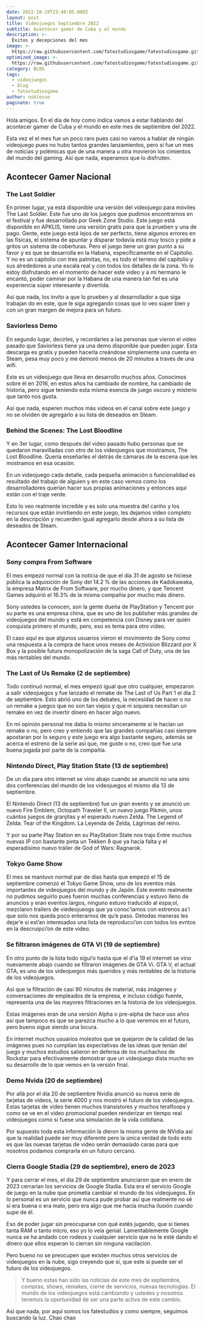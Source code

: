 ```yaml
---
date: 2022-10-19T23:48:05.000Z
layout: post
title: Videojuegos Septiembre 2022
subtitle: Acontecer gamer de Cuba y el mundo
description: >-
  Éxitos y decepciones del mes 
image: >-
  https://raw.githubusercontent.com/fatestudiosgame/fatestudiosgame.github.io/master/src/img/images-post/videojuegos-septiembre-2022.jpg
optimized_image: >-
  https://raw.githubusercontent.com/fatestudiosgame/fatestudiosgame.github.io/master/src/img/images-post/videojuegos-septiembre-2022.jpg
category: BLOG
tags:
  - videojuegos
  - blog
  - fatestudiosgame
author: noblesse
paginate: true
---
```

Hola amigos. En el día de hoy como indica vamos a estar hablando del acontecer gamer de Cuba y el mundo en este mes de septiembre del 2022.

Esta vez el el mes fue un poco raro pues casi no vamos a hablar de ningún videojuego pues no hubo tantos grandes lanzamientos, pero si fue un mes de noticias y polémicas que de una manera u otra movieron los cimientos del mundo del gaming. Así que nada, esperamos que lo disfruten.

## Acontecer Gamer Nacional

###	 The Last Soldier
En primer lugar, ya está disponible una versión del videojuego para móviles The Last Soldier. Este fue uno de los juegos que pudimos encontrarnos en el festival y fue desarrollado por Geek Zone Studio. Este juego está disponible en APKLIS, tiene una versión gratis para que la prueben y una de pago.
Gente, este juego está lejos de ser perfecto, tiene algunos errores en las físicas, el sistema de apuntar y disparar todavía está muy tosco y pide a gritos un sistema de coberturas.
Pero el juego tiene un gran punto a su favor y es que se desarrolla en la Habana, específicamente en el Capitolio. Y no es un capitolio con tres palmitas, no, es todo el terreno del capitolio y sus alrededores a una escala real y con todos los detalles de la zona. Yo lo estoy disfrutando en el momento de hacer este video y a mi hermano le encantó, poder caminar por la Habana de una manera tan fiel es una experiencia súper interesante y divertida.

Así que nada, los invito a que lo prueben y al desarrollador a que siga trabajan do en este, que le siga agregando cosas que lo veo súper bien y con un gran margen de mejora para un futuro.

###	Saviorless Demo

En segundo lugar, decirles, y recordarles a las personas que vieron el video pasado que Saviorless tiene ya una demo disponible que pueden jugar. Esta descarga es gratis y pueden hacerla creándose simplemente una cuenta en Steam, pesa muy poco y me demoró menos de 20 minutos a través de una wifi.

Este es un videojuego que lleva en desarrollo muchos años. Conocimos sobre él en 2016, en estos años ha cambiado de nombre, ha cambiado de historia, pero sigue teniendo esta misma esencia de juego oscuro y misterio que tanto nos gusta.

 Así que nada, esperen muchos más videos en el canal sobre este juego y no se olviden de agregarlo a su lista de deseados en Steam.

 
### Behind the Scenes: The Lost Bloodline

Y en 3er lugar, como después del video pasado hubo personas que se quedaron maravilladas con otro de los videojuegos que mostramos, The Lost Bloodline. Quería enseñarles el detrás de cámaras de la escena que les mostramos en esa ocasión.

En un videojuego cada detalle, cada pequeña animación o funcionalidad es resultado del trabajo de alguien y en este caso vemos como los desarrolladores querían hacer sus propias animaciones y entonces aquí están con el traje verde.

Esto lo veo realmente increíble y es solo una muestra del cariño y los recursos que están invirtiendo en este juego, les dejamos video completo en la descripción y recuerden igual agregarlo desde ahora a su lista de deseados de Steam.


## Acontecer Gamer Internacional

### Sony compra From Software
El mes empezó normal con la noticia de que el día 31 de agosto se hiciese pública la adquisición de Sony del 14.2 % de las acciones de Kadokawaka, la empresa Matrix de From Software, por mucho dinero, y que Tencent Games adquirió el 16.3% de la misma compañía por mucho más dinero.

Sony ustedes la conocen, son la gente dueña de PlayStation y Tencent por su parte es una empresa china, que es uno de los publisher más grandes de videojuegos del mundo y está en competencia con Disney para ver quién conquista primero el mundo, pero, eso es tema para otro video.

El caso aquí es que algunos usuarios vieron el movimiento de Sony como una respuesta a la compra de hace unos meses de Activision Blizzard por X Box y la posible futura monopolización de la saga Call of Duty, una de las más rentables del mundo.


###  The Last of Us Remake (2 de septiembre)

Todo continuó normal, el mes empezó igual que otro cualquier, empezaron a salir videojuegos y fue lanzado el remake de The Last of Us Part 1 el día 2 de septiembre. Esto abrió uno de los debates, la necesidad de hacer o no un remake a juegos que no son tan viejos y que ni siquiera necesitan un remake en vez de invertir dinero en hacer algo nuevo.

En mi opinión personal me daba lo mismo sinceramente si le hacían un remake o no, pero creo y entiendo que las grandes compañías casi siempre apostaran por lo seguro y este juego era algo bastante seguro, además se acerca el estreno de la serie así que, me guste o no, creo que fue una buena jugada por parte de la compañía.


### Nintendo Direct, Play Station State (13 de septiembre)

De un día para otro internet se vino abajo cuando se anunció no una sino dos conferencias del mundo de los videojuegos el mismo día 13 de septiembre.

El Nintendo Direct (13 de septiembre) fue un gran evento y se anunció un nuevo Fire Emblem, Octopath Traveler II, un nuevo juego Pikmin, unos cuántos juegos de granjitas y el esperado nuevo Zelda. The Legend of Zelda: Tear of the Kingdom. La Leyenda de Zelda, Lágrimas del reino. 

Y por su parte Play Station en su PlayStation State nos trajo Entre muchos nuevas IP con bastante pinta un Tekken 8 que ya hacía falta y el esperadísimo nuevo tráiler de God of Wars: Ragnarok.

###  Tokyo Game Show

El mes se mantuvo normal par de días hasta que empezó el 15 de septiembre comenzó el Tokyo Game Show, uno de los eventos más importantes de videojuegos del mundo y de Japón. Este evento realmente no pudimos seguirlo pues fueron muchas conferencias y estuvo lleno de anuncios y eran eventos largos, ninguno estuvo traducido al espa;ol, mezclaron trailers de viedeojueogs que ya conoc’iamos con estrenos as’i que solo nos queda poco enterarnos de qu’e paso. Detodas maneras les dejar’e si est’an interesados una lista de reproducci’on con todos los evntos en la descruipci’on de este video.

 
###  Se filtraron imágenes de GTA VI (19 de septiembre)

En otro punto de la lista todo sigui’o hasta que el d’ia 19 el internet se vino nuevamente abajo cuando se filtraron imágenes de GTA Vi. GTA V, el actual GTA, es uno de los videojuegos más queridos y más rentables de la historia de los videojuegos.

Así que la filtración de casi 90 minutos de material, más imágenes y conversaciones de empleados de la empresa, e incluso código fuente, representa una de las mayores filtraciones en la historia de los videojuegos.

Estas imágenes eran de una versión Alpha o pre-alpha de hace uso años así que tampoco es que se parezca mucho a lo que veremos en el futuro, pero bueno sigue siendo una locura.

En internet muchos usuarios molestos que se quejaron de la calidad de las imágenes pues no cumplían las expectativas de las ideas que tenían del juego y muchos estudios salieron en defensa de los muchachos de Rockstar para efectivamente demostrar que un videojuego dista mucho en su desarrollo de lo que vemos en la versión final.


### Demo Nvida (20 de septiembre)

Por allá por el día 20 de septiembre Nvidia anunció su nueva serie de tarjetas de videos, la serie 4000 y nos mostró el futuro de los videojuegos. Estas tarjetas de video tienen muchos transistores y muchos terafloops y como se ve en el video promocional pueden renderizar en tiempo real videojuegos como si fuese una simulación de la vida cotidiana.

Por supuesto toda esta información la dieron la misma gente de NVidia así que la realidad puede ser muy diferente pero la única verdad de todo esto es que las nuevas tarjetas de video serán demasiado caras para que nosotros podamos comprarla en un futuro cercano.

 
###  Cierra Google Stadia (29 de septiembre), enero de 2023

Y para cerrar el mes, el día 29 de septiembre anunciaron que en enero de 2023 cerrarían los servicios de Google Stadia. Esta era el servicio Google de juego en la nube que prometía cambiar el mundo de los videojuegos. En lo personal es un servicio que nunca pude probar así que realmente no sé si era buena o era malo, pero era algo que me hacía mucha ilusión cuando supe de él.

Eso de poder jugar sin preocuparse con qué estés jugando, que si tienes tanta RAM o tanto micro, eso yo lo veía genial. Lamentablemente Google nunca se ha andado con rodeos y cualquier servicio que no le esté dando el dinero que ellos esperan lo cierran sin ninguna vacilación.

Pero bueno no se preocupen que existen muchos otros servicios de videojuegos en la nube, sigo creyendo que si, que este si puede ser el futuro de los videojuegos.



>Y bueno estas han sido las noticias de este mes de septiembre, compras, shows, remakes, cierre de servicios, nuevas tecnologías. El mundo de los videojuegos está cambiando y ustedes y nosotros tenemos la oportunidad de ser una parte activa de este cambio.

Así que nada, por aquí somos los fatestudios y como siempre, seguimos buscando la luz. Chao chao